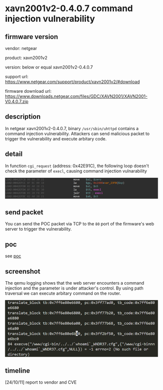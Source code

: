# xavn2001v2-0.4.0.7 command injection vulnerability
## firmware version
vendor: netgear

product: xavn2001v2

version: below or equal xavn2001v2-0.4.0.7

support url: https://www.netgear.com/support/product/xavn2001v2/#download

firmware download url: https://www.downloads.netgear.com/files/GDC/XAVN2001/XAVN2001-V0.4.0.7.zip

## description
In netgear xavn2001v2-0.4.0.7, binary `/usr/sbin/uhttpd` contains a command injection vulnerability. Attackers can send malicious packet to trigger the vulnerability and execute arbitary code.

## detail
In function `cgi_request` (address: 0x42E91C), the following loop doesn't check the parameter of `execl`, causing command injection vulnarability

![execl](image.png)

## send packet
You can send the POC packet via TCP to the `80` port of the firmware's web server to trigger the vulnerability.

## poc
see [poc](./poc)

## screenshot
The qemu logging shows that the web server encounters a command injection and the parameter is under attacker's control. By using path traversal we can execute arbitary command on the router.

![cmdinj](image-1.png)

## timeline
[24/10/11] report to vendor and CVE
